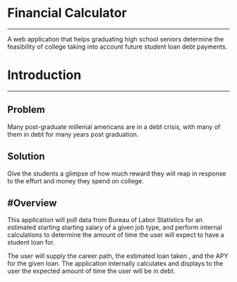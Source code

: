 # Financial Calculator
---
A web application that helps graduating high school seniors determine the feasibility of college taking into account future student loan debt payments.

# Introduction
---
## Problem
Many post-graduate millenial americans are in a debt crisis, with many of them in debt for many years post graduation.

## Solution
Give the students a glimpse of how much reward they will reap in response to the effort and money they spend on college.

#Overview
---
This application will poll data from Bureau of Labor Statistics for an estimated starting starting salary of a given job type, and perform internal calculations to determine the amount of time the user will expect to have a student loan for.

The user will supply the career path, the estimated loan taken , and the APY for the given loan. The application internally calculates and displays to the user the expected amount of time the user will be in debt.